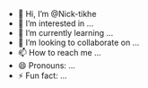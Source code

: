 - 👋 Hi, I’m @Nick-tikhe
- 👀 I’m interested in ...
- 🌱 I’m currently learning ...
- 💞️ I’m looking to collaborate on ...
- 📫 How to reach me ...
- 😄 Pronouns: ...
- ⚡ Fun fact: ...

<!---
Nick-tikhe/Nick-tikhe is a ✨ special ✨ repository because its `README.md` (this file) appears on your GitHub profile.
You can click the Preview link to take a look at your changes.
--->
